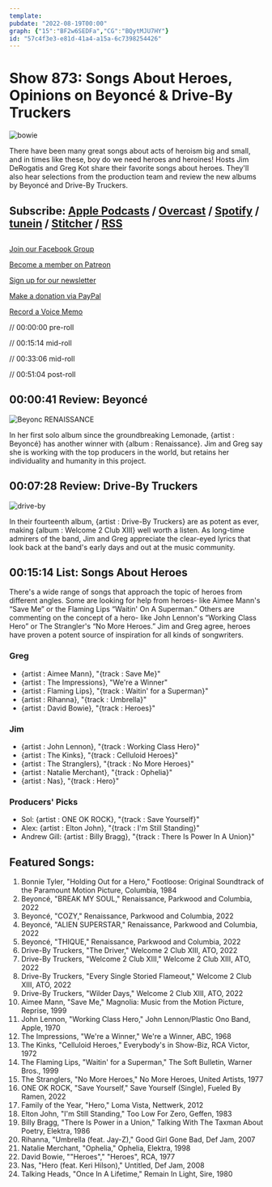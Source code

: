 ```yaml
---
template: 
pubdate: "2022-08-19T00:00"
graph: {"15":"BF2w6SEDFa","CG":"BQytMJU7HY"}
id: "57c4f3e3-e81d-41a4-a15a-6c7398254426"
---
```






# Show 873: Songs About Heroes, Opinions on Beyoncé & Drive-By Truckers

![bowie](https://static.soundopinions.org/images/2022/artrockstore-david-bowie-heroes-album-1024x1024-1.jpg)

There have been many great songs about acts of heroism big and small, and in times like these, boy do we need heroes and heroines! Hosts Jim DeRogatis and Greg Kot share their favorite songs about heroes. They'll also hear selections from the production team and review the new albums by Beyoncé and Drive-By Truckers.



## Subscribe: [Apple Podcasts](https://itunes.apple.com/us/podcast/sound-opinions/id94793843) / [Overcast](https://overcast.fm/itunes94793843/sound-opinions) / [Spotify](https://open.spotify.com/show/1kNR8YL7TBrQuRxDdS4wtU) / [tunein](https://tunein.com/podcasts/Music-Podcasts/Sound-Opinions-p60273/) / [Stitcher](http://www.stitcher.com/podcast/sound-opinions) / [RSS](https://feeds.simplecast.com/Nn6fjnB0)



## 

[Join our Facebook Group](https://bit.ly/3sivr9T)

[Become a member on Patreon](https://bit.ly/3slWZvc)

[Sign up for our newsletter](https://bit.ly/3eEvRnG)

[Make a donation via PayPal](https://bit.ly/3dmt9lU)

[Record a Voice Memo](https://bit.ly/2RyD5Ah)

// 00:00:00 pre-roll

// 00:15:14 mid-roll

// 00:33:06 mid-roll

// 00:51:04 post-roll



## 00:00:41 Review: Beyoncé

![Beyonc RENAISSANCE](https://static.soundopinions.org/assets/873/1512.jpg)

In her first solo album since the groundbreaking Lemonade, {artist : Beyoncé} has another winner with {album : Renaissance}. Jim and Greg say she is working with the top producers in the world, but retains her individuality and humanity in this project.



## 00:07:28 Review: Drive-By Truckers

![drive-by](https://static.soundopinions.org/images/2022/ab67616d0000b273871781dacf019ab27f6164d8.jpeg)

In their fourteenth album, {artist : Drive-By Truckers} are as potent as ever, making {album : Welcome 2 Club XIII} well worth a listen. As long-time admirers of the band, Jim and Greg appreciate the clear-eyed lyrics that look back at the band's early days and out at the music community.



## 00:15:14 List: Songs About Heroes

There's a wide range of songs that approach the topic of heroes from different angles. Some are looking for help from heroes- like Aimee Mann's “Save Me” or the Flaming Lips “Waitin' On A Superman.” Others are commenting on the concept of a hero- like John Lennon's “Working Class Hero” or The Strangler's “No More Heroes.” Jim and Greg agree, heroes have proven a potent source of inspiration for all kinds of songwriters.


### Greg

- {artist : Aimee Mann}, "{track : Save Me}"
- {artist : The Impressions}, "We're a Winner"
- {artist : Flaming Lips}, "{track : Waitin' for a Superman}"
- {artist : Rihanna}, "{track : Umbrella}"
- {artist : David Bowie}, "{track : Heroes}"


### Jim

- {artist : John Lennon}, "{track : Working Class Hero}"
- {artist : The Kinks}, "{track : Celluloid Heroes}"
- {artist : The Stranglers}, "{track : No More Heroes}"
- {artist : Natalie Merchant}, "{track : Ophelia}"
- {artist : Nas}, "{track : Hero}"


### Producers' Picks

- Sol: {artist : ONE OK ROCK}, "{track : Save Yourself}"
- Alex: {artist : Elton John}, "{track : I'm Still Standing}"
- Andrew Gill: {artist : Billy Bragg}, "{track : There Is Power In A Union}"



## Featured Songs:

1. Bonnie Tyler, "Holding Out for a Hero," Footloose: Original Soundtrack of the Paramount Motion Picture, Columbia, 1984
2. Beyoncé, "BREAK MY SOUL," Renaissance, Parkwood and Columbia, 2022
3. Beyoncé, "COZY," Renaissance, Parkwood and Columbia, 2022
4. Beyoncé, "ALIEN SUPERSTAR," Renaissance, Parkwood and Columbia, 2022
5. Beyoncé, "THIQUE," Renaissance, Parkwood and Columbia, 2022
6. Drive-By Truckers, "The Driver," Welcome 2 Club XIII, ATO, 2022
7. Drive-By Truckers, "Welcome 2 Club XIII," Welcome 2 Club XIII, ATO, 2022
8. Drive-By Truckers, "Every Single Storied Flameout," Welcome 2 Club XIII, ATO, 2022
9. Drive-By Truckers, "Wilder Days," Welcome 2 Club XIII, ATO, 2022
10. Aimee Mann, "Save Me," Magnolia: Music from the Motion Picture, Reprise, 1999
11. John Lennon, "Working Class Hero," John Lennon/Plastic Ono Band, Apple, 1970
12. The Impressions, "We're a Winner," We're a Winner, ABC, 1968
13. The Kinks, "Celluloid Heroes," Everybody's in Show-Biz, RCA Victor, 1972
14. The Flaming Lips, "Waitin' for a Superman," The Soft Bulletin, Warner Bros., 1999
15. The Stranglers, "No More Heroes," No More Heroes, United Artists, 1977
16. ONE OK ROCK, "Save Yourself," Save Yourself (Single), Fueled By Ramen, 2022
17. Family of the Year, "Hero," Loma Vista, Nettwerk, 2012
18. Elton John, "I'm Still Standing," Too Low For Zero, Geffen, 1983
19. Billy Bragg, "There Is Power in a Union," Talking With The Taxman About Poetry, Elektra, 1986
20. Rihanna, "Umbrella (feat. Jay-Z)," Good Girl Gone Bad, Def Jam, 2007
21. Natalie Merchant, "Ophelia," Ophelia, Elektra, 1998
22. David Bowie, ""Heroes"," "Heroes", RCA, 1977
23. Nas, "Hero (feat. Keri Hilson)," Untitled, Def Jam, 2008
24. Talking Heads, "Once In A Lifetime," Remain In Light, Sire, 1980